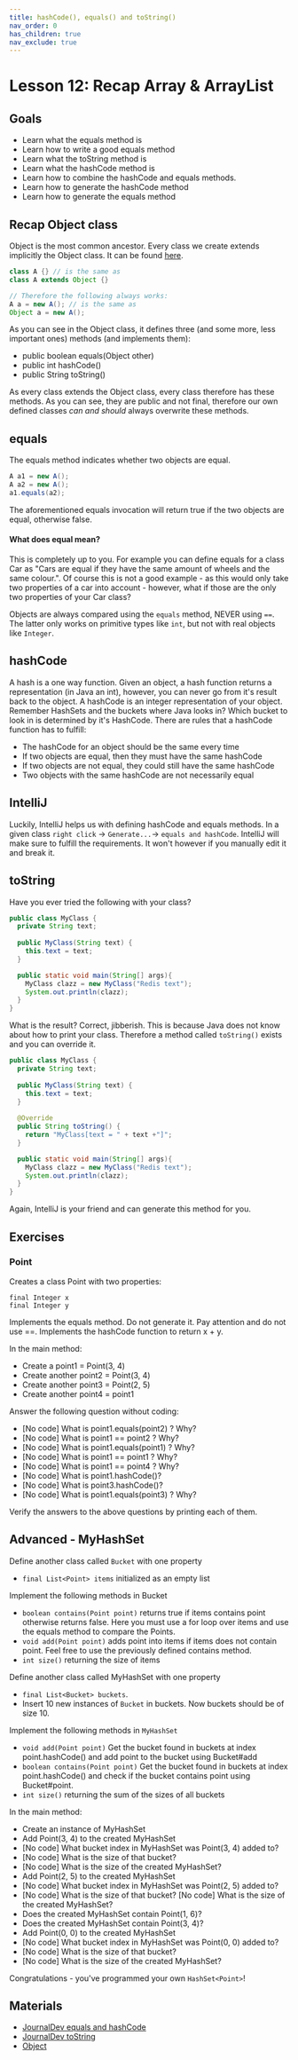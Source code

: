 ```yaml
---
title: hashCode(), equals() and toString()
nav_order: 0
has_children: true
nav_exclude: true
---
```


# Lesson 12: Recap Array & ArrayList

## Goals
* Learn what the equals method is
* Learn how to write a good equals method
* Learn what the toString method is
* Learn what the hashCode method is
* Learn how to combine the hashCode and equals methods.
* Learn how to generate the hashCode method
* Learn how to generate the equals method


## Recap Object class
Object is the most common ancestor. Every class we create extends implicitly the Object class.
It can be found [here](https://docs.oracle.com/javase/7/docs/api/java/lang/Object.html).

```java
class A {} // is the same as
class A extends Object {}

// Therefore the following always works:
A a = new A(); // is the same as
Object a = new A();
```

As you can see in the Object class, it defines three (and some more, less important ones) methods (and implements them):
- public boolean equals(Object other)
- public int hashCode()
- public String toString()

As every class extends the Object class, every class therefore has these methods. As you can see, they are public and not final,
therefore our own defined classes *can and should* always overwrite these methods. 

## equals
The equals method indicates whether two objects are equal.

```java
A a1 = new A();
A a2 = new A();
a1.equals(a2);
```
The aforementioned equals invocation will return true if the two objects are equal, otherwise false.

#### What does equal mean?
This is completely up to you. For example you can define equals for a class Car as "Cars are equal if they have the 
same amount of wheels and the same colour.". Of course this is not a good example - as this would only take two properties of a 
car into account - however, what if those are the only two properties of your Car class?

Objects are always compared using the `equals` method, NEVER using `==`. The latter only works on primitive types like `int`, but not
with real objects like `Integer`.

## hashCode
A hash is a one way function. Given an object, a hash function returns a representation (in Java an int), however, you can never go from
it's result back to the object.
A hashCode is an integer representation of your object. Remember HashSets and the buckets where Java looks in? Which bucket to look in is 
determined by it's HashCode.
There are rules that a hashCode function has to fulfill:
- The hashCode for an object should be the same every time
- If two objects are equal, then they must have the same hashCode
- If two objects are not equal, they could still have the same hashCode
- Two objects with the same hashCode are not necessarily equal


## IntelliJ
Luckily, IntelliJ helps us with defining hashCode and equals methods. 
In a given class `right click` -> `Generate...`-> `equals and hashCode`.
IntelliJ will make sure to fulfill the requirements. It won't however if you manually
edit it and break it.

## toString
Have you ever tried the following with your class?
```java
public class MyClass {
  private String text;
  
  public MyClass(String text) {
    this.text = text;
  } 

  public static void main(String[] args){
    MyClass clazz = new MyClass("Redis text");
    System.out.println(clazz);
  }
}
```
What is the result? Correct, jibberish. This is because Java does not know about how to print your class.
Therefore a method called `toString()` exists and you can override it.
```java
public class MyClass {
  private String text;
  
  public MyClass(String text) {
    this.text = text;
  } 
  
  @Override
  public String toString() {
    return "MyClass[text = " + text +"]";  
  }

  public static void main(String[] args){
    MyClass clazz = new MyClass("Redis text");
    System.out.println(clazz);
  }
}
```

Again, IntelliJ is your friend and can generate this method for you.

## Exercises
### Point
Creates a class Point with two properties:
```
final Integer x
final Integer y
```
Implements the equals method. Do not generate it. Pay attention and do not use ==.
Implements the hashCode function to return x + y.

In the main method:

- Create a point1 = Point(3, 4)
- Create another point2 = Point(3, 4)
- Create another point3 = Point(2, 5)
- Create another point4 = point1

Answer the following question without coding:
- [No code] What is point1.equals(point2) ? Why?
- [No code] What is point1 == point2 ? Why?
- [No code] What is point1.equals(point1) ? Why?
- [No code] What is point1 == point1 ? Why?
- [No code] What is point1 == point4 ? Why?
- [No code] What is point1.hashCode()?
- [No code] What is point3.hashCode()?
- [No code] What is point1.equals(point3) ? Why?

Verify the answers to the above questions by printing each of them.

## Advanced - MyHashSet
Define another class called `Bucket` with one property
- `final List<Point> items` initialized as an empty list

Implement the following methods in Bucket

- `boolean contains(Point point)` returns true if items contains point otherwise returns false. Here you must use a for loop over items and use the equals method to compare the Points.
- `void add(Point point)` adds point into items if items does not contain point. Feel free to use the previously defined contains method.
- `int size()` returning the size of items

Define another class called MyHashSet with one property

- `final List<Bucket> buckets`.
- Insert 10 new instances of `Bucket` in buckets. Now buckets should be of size 10.

Implement the following methods in `MyHashSet`

- `void add(Point point)` Get the bucket found in buckets at index point.hashCode() and add point to the bucket using Bucket#add
- `boolean contains(Point point)` Get the bucket found in buckets at index point.hashCode() and check if the bucket contains point using Bucket#point.
- `int size()` returning the sum of the sizes of all buckets

In the main method:

- Create an instance of MyHashSet
- Add Point(3, 4) to the created MyHashSet
- [No code] What bucket index in MyHashSet was Point(3, 4) added to?
- [No code] What is the size of that bucket?
- [No code] What is the size of the created MyHashSet?
- Add Point(2, 5) to the created MyHashSet
- [No code] What bucket index in MyHashSet was Point(2, 5) added to?
- [No code] What is the size of that bucket?
[No code] What is the size of the created MyHashSet?
- Does the created MyHashSet contain Point(1, 6)?
- Does the created MyHashSet contain Point(3, 4)?
- Add Point(0, 0) to the created MyHashSet
- [No code] What bucket index in MyHashSet was Point(0, 0) added to?
- [No code] What is the size of that bucket?
- [No code] What is the size of the created MyHashSet?

Congratulations - you've programmed your own `HashSet<Point>`!

## Materials
- [JournalDev equals and hashCode](https://www.journaldev.com/21095/java-equals-hashcode)
- [JournalDev toString](https://www.journaldev.com/18578/java-tostring-method)
- [Object](https://docs.oracle.com/javase/7/docs/api/java/lang/Object.html)
